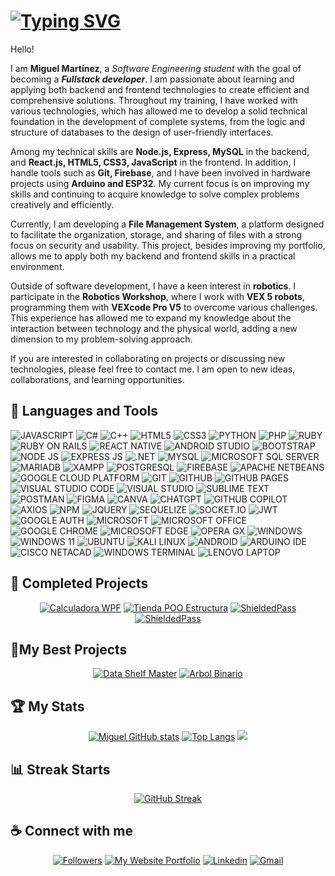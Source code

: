 #
# [![Typing SVG](https://readme-typing-svg.herokuapp.com?font=Cambria+Math&weight=100&size=25&pause=200&color=F7F7F7&center=true&vCenter=true&width=900&height=30&lines=Antonio+Martinez+-+%40DevDarkSonic;Programmer+and+Developer;+Future+Software+Engineer+and++Naval+System+Engineer)]([https://git.io/typing-svg](https://github.com/Miguel-Antonio-Martinez-Jimenez))

Hello!

I am **Miguel Martínez**, a _Software Engineering student_ with the goal of becoming a _**Fullstack developer**_. I am passionate about learning and applying both backend and frontend technologies to create efficient and comprehensive solutions. Throughout my training, I have worked with various technologies, which has allowed me to develop a solid technical foundation in the development of complete systems, from the logic and structure of databases to the design of user-friendly interfaces.

Among my technical skills are **Node.js, Express, MySQL** in the backend, and **React.js, HTML5, CSS3, JavaScript** in the frontend. In addition, I handle tools such as **Git, Firebase**, and I have been involved in hardware projects using **Arduino and ESP32**. My current focus is on improving my skills and continuing to acquire knowledge to solve complex problems creatively and efficiently.

Currently, I am developing a **File Management System**, a platform designed to facilitate the organization, storage, and sharing of files with a strong focus on security and usability. This project, besides improving my portfolio, allows me to apply both my backend and frontend skills in a practical environment.

Outside of software development, I have a keen interest in **robotics**. I participate in the **Robotics Workshop**, where I work with **VEX 5 robots**, programming them with **VEXcode Pro V5** to overcome various challenges. This experience has allowed me to expand my knowledge about the interaction between technology and the physical world, adding a new dimension to my problem-solving approach.

If you are interested in collaborating on projects or discussing new technologies, please feel free to contact me. I am open to new ideas, collaborations, and learning opportunities.

## 🧰 Languages ​​and Tools
![JAVASCRIPT](https://img.shields.io/badge/JAVASCRIPT-fedf2a?style=for-the-badge&labelColor=black&logo=JAVASCRIPT&logoColor=fedf2a)
![C#](https://img.shields.io/badge/C%23-731c84?style=for-the-badge&labelColor=black&logo=csharp&logoColor=ffffff)
![C++](https://img.shields.io/badge/C++-08609f?style=for-the-badge&labelColor=black&logo=c%2B%2B&logoColor=ffffff)
![HTML5](https://img.shields.io/badge/HTML_5-fa4100?style=for-the-badge&labelColor=black&logo=HTML5&logoColor=ffffff)
![CSS3](https://img.shields.io/badge/CSS_3-089cd3?style=for-the-badge&labelColor=black&logo=CSS3&logoColor=ffffff)
![PYTHON](https://img.shields.io/badge/Python-ffd239?style=for-the-badge&labelColor=black&logo=Python&logoColor=0080c6)
![PHP](https://img.shields.io/badge/PHP-757bb3?style=for-the-badge&labelColor=black&logo=PHP&logoColor=ffffff)
![RUBY](https://img.shields.io/badge/RUBY-e21f13?style=for-the-badge&labelColor=black&logo=RUBY&logoColor=ffffff)
![RUBY ON RAILS](https://img.shields.io/badge/RUBY_ON_RAILS-e30000?style=for-the-badge&labelColor=black&logo=RUBYONRAILS&logoColor=ffffff)
![REACT NATIVE](https://img.shields.io/badge/REACT_NATIVE-1f232a?style=for-the-badge&labelColor=black&logo=REACT&logoColor=48e3ff)
![ANDROID STUDIO](https://img.shields.io/badge/ANDROID_STUDIO-08b964?style=for-the-badge&labelColor=black&logo=AndroidStudio&logoColor=08b964)
![BOOTSTRAP](https://img.shields.io/badge/BOOTSTRAP-5a3c7b?style=for-the-badge&labelColor=black&logo=BOOTSTRAP&logoColor=ffffff)
![NODE JS](https://img.shields.io/badge/NODE_JS-009b3d?style=for-the-badge&labelColor=black&logo=NODE.JS&logoColor=ffffff)
![EXPRESS JS](https://img.shields.io/badge/EXPRESS_JS-000000?style=for-the-badge&labelColor=black&logo=EXPRESS&logoColor=ffffff)
![.NET](https://img.shields.io/badge/.NET-532ad2?style=for-the-badge&labelColor=black&logo=.NET&logoColor=ffffff)
![MYSQL](https://img.shields.io/badge/MYSQL-f68d08?style=for-the-badge&labelColor=black&logo=MYSQL&logoColor=ffffff)
![MICROSOFT SQL SERVER](https://img.shields.io/badge/Microsoft%20SQL%20Server-CC2927?style=for-the-badge&logo=microsoft%20sql%20server&logoColor=ffffff)
![MARIADB](https://img.shields.io/badge/MARIADB-003646?style=for-the-badge&labelColor=black&logo=MARIADB&logoColor=ffffff)
![XAMPP](https://img.shields.io/badge/XAMPP-ff6e00?style=for-the-badge&logo=XAMPP&labelColor=black&logoColor=ffffff)
![POSTGRESQL](https://img.shields.io/badge/POSTGRESQL-0c6292?style=for-the-badge&labelColor=black&logo=POSTGRESQL&logoColor=ffffff)
![FIREBASE](https://img.shields.io/badge/FIREBASE-ffc821?style=for-the-badge&labelColor=black&logo=FIREBASE&logoColor=ffc821)
![APACHE NETBEANS](https://img.shields.io/badge/apache%20netbeans-ffffff?style=for-the-badge&labelColor=black&logo=apache%20netbeans%20IDE&logoColor=ffffff)
![GOOGLE CLOUD PLATFORM](https://img.shields.io/badge/GOOGLE_CLOUD_PLATFORM-1d1d1d?style=for-the-badge&labelColor=black&logo=GoogleCloud&logoColor=ffffff)
![GIT](https://img.shields.io/badge/GIT-fb3d12?style=for-the-badge&labelColor=black&logo=GIT&logoColor=ffffff)
![GITHUB](https://img.shields.io/badge/GITHUB-130000?style=for-the-badge&labelColor=black&logo=GITHUB&logoColor=ffffff)
![GITHUB PAGES](https://img.shields.io/badge/GITHUB_PAGES-222222?style=for-the-badge&labelColor=black&logo=GITHUB%20PAGES&logoColor=ffffff)
![VISUAL STUDIO CODE](https://img.shields.io/badge/VISUAL_STUDIO_CODE-007ad4?style=for-the-badge&labelColor=black&logo=VSCode&logoColor=F0DB4F)
![VISUAL STUDIO](https://img.shields.io/badge/VISUAL_STUDIO-632b8f?style=for-the-badge&labelColor=black&logo=VISUAL_STUDIO&logoColor=F0DB4F)
![SUBLIME TEXT](https://img.shields.io/badge/SIBLIME_TEXT-575757?style=for-the-badge&labelColor=black&logo=sublimetext&logoColor=ff751f)
![POSTMAN](https://img.shields.io/badge/POSTMAN-ff611a?style=for-the-badge&labelColor=black&logo=POSTMAN&logoColor=ffffff)
![FIGMA](https://img.shields.io/badge/FIGMA-ff3d00?style=for-the-badge&labelColor=black&logo=FIGMA&logoColor=ffffff)
![CANVA](https://img.shields.io/badge/CANVA-00c7cf?style=for-the-badge&labelColor=black&logo=CANVA&logoColor=ffffff)
![CHATGPT](https://img.shields.io/badge/ChatGPT-74aa9c?style=for-the-badge&labelColor=black&logo=openai&logoColor=white)
![GITHUB COPILOT](https://img.shields.io/badge/GITHUB_COPILOT-000000?style=for-the-badge&labelColor=black&logo=GITHUBCOPILOT&logoColor=white)
![AXIOS](https://img.shields.io/badge/AXIOS-6e17dd?style=for-the-badge&labelColor=black&logo=AXIOS&logoColor=ffffff)
![NPM](https://img.shields.io/badge/NPM-e12626?style=for-the-badge&logo=NPM&labelColor=black&logoColor=ffffff)
![JQUERY](https://img.shields.io/badge/JQUERY-006bad?style=for-the-badge&labelColor=black&logo=JQUERY&logoColor=ffffff)
![SEQUELIZE](https://img.shields.io/badge/Sequelize-52B0E7?style=for-the-badge&labelColor=black&logo=Sequelize&logoColor=white)
![SOCKET.IO](https://img.shields.io/badge/SOCKET.IO-010101?style=for-the-badge&labelColor=black&logo=SOCKET.IO&logoColor=ffffff)
![JWT](https://img.shields.io/badge/JSON_WEB_TOKEN-010101?style=for-the-badge&labelColor=black&logo=JSONWebTokens&logoColor=ffffff)
![GOOGLE AUTH](https://img.shields.io/badge/GOOGLE_AUTH-ffffff?style=for-the-badge&labelColor=black&logo=GOOGLE&logoColor=ffffff)
![MICROSOFT](https://img.shields.io/badge/MICROSOFT-292b30?style=for-the-badge&logo=MICROSOFT&logoColor=ffffff)
![MICROSOFT OFFICE](https://img.shields.io/badge/Microsoft_Office-D83B01?style=for-the-badge&labelColor=black&logo=microsoft-office&logoColor=white)
![GOOGLE CHROME](https://img.shields.io/badge/Google_chrome-ffffff?style=for-the-badge&labelColor=black&logo=Google-chrome&logoColor=ffffff)
![MICROSOFT EDGE](https://img.shields.io/badge/Microsoft_Edge-0078D7?style=for-the-badge&labelColor=black&logo=Microsoft-edge&logoColor=white)
![OPERA GX](https://img.shields.io/badge/OPERA_GX-1b1b1b?style=for-the-badge&labelColor=black&logo=OperaGX&logoColor=ff0840)
![WINDOWS](https://img.shields.io/badge/WINDOWS-0078D6?style=for-the-badge&logo=WINDOWS&logoColor=white)
![WINDOWS 11](https://img.shields.io/badge/Windows_11-0078d4?style=for-the-badge&logo=windows-11&labelColor=black&logoColor=white)
![UBUNTU](https://img.shields.io/badge/UBUNTU-ff4700?style=for-the-badge&labelColor=black&logo=UBUNTU&logoColor=ffffff)
![KALI LINUX](https://img.shields.io/badge/KALI_LINUX-000000?style=for-the-badge&labelColor=black&logo=KALILINUX&logoColor=ffffff)
![ANDROID](https://img.shields.io/badge/ANDROID-08b964?style=for-the-badge&labelColor=black&logo=ANDROID&logoColor=08b964)
![ARDUINO IDE](https://img.shields.io/badge/ARDUINO_IDE-00999f?style=for-the-badge&labelColor=black&logo=Arduino&logoColor=ffffff)
![CISCO NETACAD](https://img.shields.io/badge/CISCO_NETACAD-1BA0D7?style=for-the-badge&labelColor=black&logo=CISCO&logoColor=white)
![WINDOWS TERMINAL](https://img.shields.io/badge/windows%20terminal-000000?style=for-the-badge&logo=terminal&logoColor=white)
![LENOVO LAPTOP](https://img.shields.io/badge/lenovo%20laptop-E2231A?style=for-the-badge&logo=lenovo&labelColor=black&logoColor=white)

## 🌟 Completed Projects
<div align="center">

[![Calculadora WPF](https://github-readme-stats.vercel.app/api/pin/?username=Miguel-Antonio-Martinez-Jimenez&repo=Calculadora_WPF&&theme=dark&text_color=ffffff&border_color=151515&icon_color=080ab4)](https://github.com/Miguel-Antonio-Martinez-Jimenez/Calculadora_WPF)
[![Tienda POO Estructura](https://github-readme-stats.vercel.app/api/pin/?username=Miguel-Antonio-Martinez-Jimenez&repo=Tienda_POO_Estructura&&theme=dark&text_color=ffffff&border_color=151515&icon_color=080ab4)](https://github.com/Miguel-Antonio-Martinez-Jimenez/Tienda_POO_Estructura)
[![ShieldedPass](https://github-readme-stats.vercel.app/api/pin/?username=Miguel-Antonio-Martinez-Jimenez&repo=ShieldedPass&&theme=dark&text_color=ffffff&border_color=151515&icon_color=080ab4)](https://github.com/Miguel-Antonio-Martinez-Jimenez/ShieldedPass)
[![ShieldedPass](https://github-readme-stats.vercel.app/api/pin/?username=Miguel-Antonio-Martinez-Jimenez&repo=API-Clock&&theme=dark&text_color=ffffff&border_color=151515&icon_color=080ab4)](https://github.com/Miguel-Antonio-Martinez-Jimenez/API-Clock)
</div>

## 🏅My Best Projects 
<div align="center">

[![Data Shelf Master](https://github-readme-stats.vercel.app/api/pin/?username=Miguel-Antonio-Martinez-Jimenez&repo=Data_Shelf_Master&&theme=dark&text_color=ffffff&border_color=151515&icon_color=080ab4)](https://github.com/Miguel-Antonio-Martinez-Jimenez/Data_Shelf_Master)
[![Arbol Binario](https://github-readme-stats.vercel.app/api/pin/?username=Miguel-Antonio-Martinez-Jimenez&repo=Arbol.Binario&&theme=dark&text_color=ffffff&border_color=151515&icon_color=080ab4)](https://github.com/Miguel-Antonio-Martinez-Jimenez/Arbol_Binario)
</div>

## 🏆 My Stats
<div align="center">

[![Miguel GitHub stats](https://github-readme-stats.vercel.app/api?username=Miguel-Antonio-Martinez-Jimenez&theme=dark&border_color=151515&show_icons=true&icon_color=080ab4&custom_title=@DevDarkSoni%20GitHub%20Stats&text_color=ffffff&line_height=25&text_size=1)](https://github.com/Miguel-Antonio-Martinez-Jimenez)
[![Top Langs](http://github-profile-summary-cards.vercel.app/api/cards/repos-per-language?username=Miguel-Antonio-Martinez-Jimenez&theme=dark)](https://github.com/Miguel-Antonio-Martinez-Jimenez)
[![](http://github-profile-summary-cards.vercel.app/api/cards/profile-details?username=Miguel-Antonio-Martinez-Jimenez&theme=dark&text_color=ffffff&border_color=151515&icon_color=080ab4)](https://github.com/Miguel-Antonio-Martinez-Jimenez)
</div>

## 📊 Streak Starts
<div align="center">
  
[![GitHub Streak](https://github-readme-streak-stats.herokuapp.com?user=Miguel-Antonio-Martinez-Jimenez&theme=dark&border=151515&border_radius=5&locale=es&card_width=500&card_height=190&icon_color=080ab4)](https://github.com/Miguel-Antonio-Martinez-Jimenez)
</div>

## ☕ Connect with me
<div align="center">
  
[![Followers](https://custom-icon-badges.demolab.com/github/followers/Miguel-Antonio-Martinez-Jimenez?color=236ad3&labelColor=1155ba&style=for-the-badge&logo=person-add&label=Follow&logoColor=white)](https://github.com/Miguel-Antonio-Martinez-Jimenez?tab=followers)
[![My Website Portfolio](https://img.shields.io/badge/MY_WEB_PORTFOLIO-1a1b1f?style=for-the-badge&labelColor=black&logo=About.me&logoColor=white)](https://Miguel-Antonio-Martinez-Jimenez.github.io)
[![Linkedin](https://img.shields.io/badge/-Linkedin-0079b5?style=for-the-badge&labelColor=black&logo=Linkedin&logoColor=ffffff)](https://www.linkedin.com/in/miguel-antonio-martínez-jiménez-90257021b/)
[![Gmail](https://img.shields.io/badge/-gmail-e63b24?style=for-the-badge&labelColor=black&logo=gmail&logoColor=ffffff)](mailto:miguelantoniomartinezjimenez00@gmail.com)
</div>
